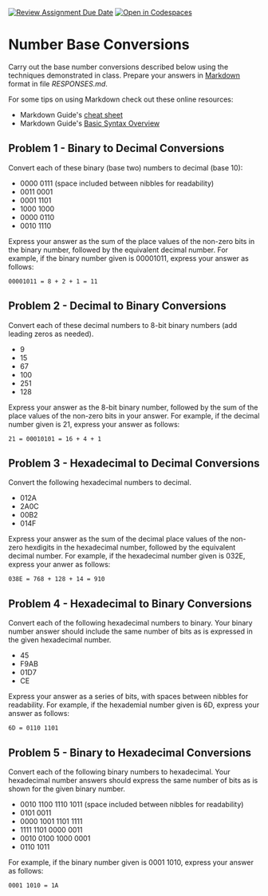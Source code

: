 [![Review Assignment Due Date](https://classroom.github.com/assets/deadline-readme-button-22041afd0340ce965d47ae6ef1cefeee28c7c493a6346c4f15d667ab976d596c.svg)](https://classroom.github.com/a/OmT6fbBr)
[![Open in Codespaces](https://classroom.github.com/assets/launch-codespace-2972f46106e565e64193e422d61a12cf1da4916b45550586e14ef0a7c637dd04.svg)](https://classroom.github.com/open-in-codespaces?assignment_repo_id=20313619)
# Number Base Conversions

Carry out the base number conversions described below using the techniques demonstrated in class. Prepare your answers in [Markdown](https://gist.github.com/cuonggt/9b7d08a597b167299f0d) format in file *RESPONSES.md*. 

For some tips on using Markdown check out these online resources:
* Markdown Guide's [cheat sheet](https://www.markdownguide.org/cheat-sheet/)
* Markdown Guide's [Basic Syntax Overview](https://www.markdownguide.org/basic-syntax/)

## Problem 1 - Binary to Decimal Conversions
Convert each of these binary (base two) numbers to decimal (base 10):
- 0000 0111 (space included between nibbles for readability)
- 0011 0001
- 0001 1101
- 1000 1000
- 0000 0110
- 0010 1110

Express your answer as the sum of the place values of the non-zero bits in the binary number, followed by the equivalent decimal number. For example, if the binary number given is 00001011, express your answer as follows:

```
00001011 = 8 + 2 + 1 = 11
```

## Problem 2 - Decimal to Binary Conversions
Convert each of these decimal numbers to 8-bit binary numbers (add leading zeros as needed).
- 9
- 15
- 67
- 100
- 251
- 128

Express your answer as the 8-bit binary number, followed by the sum of the place values of the non-zero bits in your answer. For example, if the decimal number given is 21, express your answer as follows:

```
21 = 00010101 = 16 + 4 + 1
```

## Problem 3 - Hexadecimal to Decimal Conversions
Convert the following hexadecimal numbers to decimal.
- 012A
- 2A0C
- 00B2
- 014F

Express your answer as the sum of the decimal place values of the non-zero hexdigits in the hexadecimal number, followed by the equivalent decimal number. For example, if the hexadecimal number given is 032E, express your anwer as follows:

```
038E = 768 + 128 + 14 = 910
```

## Problem 4 - Hexadecimal to Binary Conversions
Convert each of the following hexadecimal numbers to binary. Your binary number answer should include the same number of bits as is expressed in the given hexadecimal number.
- 45
- F9AB
- 01D7
- CE

Express your answer as a series of bits, with spaces between nibbles for readability. For example, if the hexademial number given is 6D, express your answer as follows:

```
6D = 0110 1101
```

## Problem 5 - Binary to Hexadecimal Conversions
Convert each of the following binary numbers to hexadecimal. Your hexadecimal number answers should express the same number of bits as is shown for the given binary number.
- 0010 1100 1110 1011 (space included between nibbles for readability)
- 0101 0011
- 0000 1001 1101 1111
- 1111 1101 0000 0011
- 0010 0100 1000 0001
- 0110 1011

For example, if the binary number given is 0001 1010, express your answer as follows:

```
0001 1010 = 1A
```